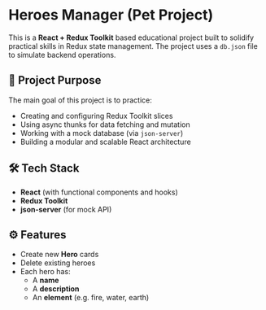 # Heroes Manager (Pet Project)

This is a **React + Redux Toolkit** based educational project built to solidify practical skills in Redux state management. The project uses a `db.json` file to simulate backend operations.

## 🚀 Project Purpose

The main goal of this project is to practice:

- Creating and configuring Redux Toolkit slices
- Using async thunks for data fetching and mutation
- Working with a mock database (via `json-server`)
- Building a modular and scalable React architecture

## 🛠️ Tech Stack

- **React** (with functional components and hooks)
- **Redux Toolkit**
- **json-server** (for mock API)

## ⚙️ Features

- Create new **Hero** cards
- Delete existing heroes
- Each hero has:
  - A **name**
  - A **description**
  - An **element** (e.g. fire, water, earth)
